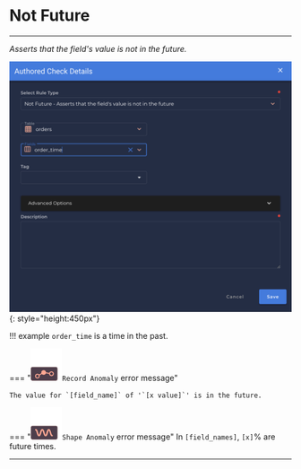 # Not Future

---

*Asserts that the field's value is not in the future.*

![Screenshot](../assets/checks/rule-types/not-future-check.png){: style="height:450px"}

!!! example
    `order_time` is a time in the past.

=== "![Screenshot](../assets/checks/rule-types/icons/icon-record-anomaly-dark.svg)`Record Anomaly` error message"

    The value for `[field_name]` of '`[x value]`' is in the future.

=== "![Screenshot](../assets/checks/rule-types/icons/icon-shape-anomaly-dark.svg)`Shape Anomaly` error message"
    In `[field_names]`, `[x]`% are future times.

---